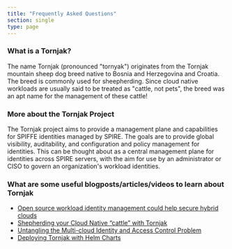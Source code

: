 ```yaml
---
title: "Frequently Asked Questions"
section: single
type: page
---
```


### What is a Tornjak?

The name Tornjak (pronounced "tornyak") originates from the Tornjak mountain sheep dog breed native to Bosnia and Herzegovina and Croatia. The breed is commonly used for sheepherding. Since cloud native workloads are usually said to be treated as "cattle, not pets", the breed was an apt name for the management of these cattle!

### More about the Tornjak Project

The Tornjak project aims to provide a management plane and capabilities for SPIFFE identities managed by SPIRE. The goals are to provide global visibility, auditability, and configuration and policy management for identities. This can be thought about as a central management plane for identities across SPIRE servers, with the aim for use by an administrator or CISO to govern an organization's workload identities.


### What are some useful blogposts/articles/videos to learn about Tornjak

- [Open source workload identity management could help secure hybrid clouds](https://research.ibm.com/blog/tornjak-project-cncf)
- [Shepherding your Cloud Native “cattle” with Tornjak](https://medium.com/universal-workload-identity/shepherding-your-cloud-native-cattle-with-tornjak-eb0b9a7c96bc)
- [Untangling the Multi-cloud Identity and Access Control Problem](https://medium.com/universal-workload-identity/untangling-the-multi-cloud-identity-and-access-control-problem-ba4a51ec0e4a)
- [Deploying Tornjak with Helm Charts](https://medium.com/universal-workload-identity/deploying-tornjak-with-helm-charts-e51fc21b962c)
